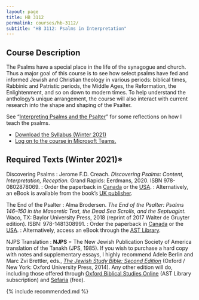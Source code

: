 ```yaml
---
layout: page
title: HB 3112
permalink: courses/hb-3112/
subtitle: "HB 3112: Psalms in Interpretation"
---
```


## Course Description

The Psalms have a special place in the life of the synagogue and church.
Thus a major goal of this course is to see how select psalms have fed
and informed Jewish and Christian theology in various periods: biblical
times, Rabbinic and Patristic periods, the Middle Ages, the Reformation,
the Enlightenment, and so on down to modern times. To help understand
the anthology’s unique arrangement, the course will also interact with
current research into the shape and shaping of the Psalter.

See “[Interpreting Psalms and the Psalter](https://danieldriver.com/2019/psalms-and-psalter/)” for some reflections on how I teach the psalms.

- [Download the Syllabus (Winter 2021)](https://github.com/danieldriver/Syllabi/raw/master/HB/HB%203112-Psalms-Driver%202021.pdf)
- [Log on to the course in Microsoft Teams.](https://teams.microsoft.com/l/team/19%3a3668c2353a804c62bb7b6bde0ba29d8b%40thread.tacv2/conversations?groupId=eb4bee61-d016-40d8-928f-d8dddfa1685c&tenantId=91a947b7-4a37-4ddc-8caa-1f4c21afbc4c)

## Required Texts (Winter 2021)*

Discovering Psalms
: Jerome F.D. Creach. *Discovering Psalms: Content, Interpretation, Reception.* Grand Rapids: Eerdmans, 2020. ISBN 978-0802878069.
: Order the paperback in [Canada](https://amzn.to/3313Z6G) or the [USA](https://amzn.to/3nDIeBX).
: Alternatively, an eBook is available from the book’s [UK publisher](https://spckpublishing.co.uk/discovering-the-psalms).

The End of the Psalter
: Alma Brodersen. *The End of the Psalter: Psalms 146–150 in the Masoretic Text, the Dead Sea Scrolls, and the Septuagint.* Waco, TX: Baylor University Press, 2018 (reprint of 2017 Walter de Gruyter edition). ISBN: 978-1481308991.
: Order the paperback in [Canada](https://amzn.to/2IPpr7X) or the [USA](https://amzn.to/2UEKooe).
: Alternatively, access an eBook through the [AST Library](https://ebookcentral.proquest.com/lib/astheology/detail.action?docID=4895035).

NJPS Translation
: **NJPS** = The New Jewish Publication Society of America translation of the Tanakh (JPS, 1985). If you wish to purchase a hard copy with notes and supplementary essays, I highly recommend Adele Berlin and Marc Zvi Brettler, eds., [*The Jewish Study Bible: Second Edition*](https://amzn.to/36BBqNw) (Oxford / New York: Oxford University Press, 2014). Any other edition will do, including those offered through [Oxford Biblical Studies Online](http://www.oxfordbiblicalstudies.com.ezproxy.astheology.ns.ca:2048/article/book/obso-9780195297515/obso-9780195297515-chapter-27) (AST Library subscription) and [Sefaria](https://www.sefaria.org/texts/Tanakh) (free).

{% include recommended.md %}

<!--
tk
: tk
: Order it in [Canada]() or the [USA]().
-->
